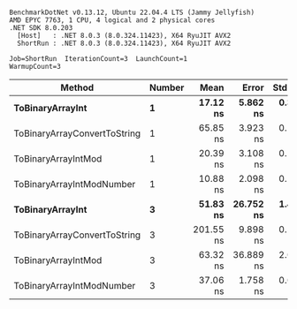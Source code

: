```

BenchmarkDotNet v0.13.12, Ubuntu 22.04.4 LTS (Jammy Jellyfish)
AMD EPYC 7763, 1 CPU, 4 logical and 2 physical cores
.NET SDK 8.0.203
  [Host]   : .NET 8.0.3 (8.0.324.11423), X64 RyuJIT AVX2
  ShortRun : .NET 8.0.3 (8.0.324.11423), X64 RyuJIT AVX2

Job=ShortRun  IterationCount=3  LaunchCount=1  
WarmupCount=3  

```
| Method                       | Number | Mean      | Error     | StdDev   | Min       | Max       | Gen0   | Allocated |
|----------------------------- |------- |----------:|----------:|---------:|----------:|----------:|-------:|----------:|
| **ToBinaryArrayInt**             | **1**      |  **17.12 ns** |  **5.862 ns** | **0.321 ns** |  **16.93 ns** |  **17.50 ns** | **0.0004** |      **32 B** |
| ToBinaryArrayConvertToString | 1      |  65.85 ns |  3.923 ns | 0.215 ns |  65.69 ns |  66.09 ns | 0.0011 |      96 B |
| ToBinaryArrayIntMod          | 1      |  20.39 ns |  3.108 ns | 0.170 ns |  20.29 ns |  20.59 ns | 0.0004 |      32 B |
| ToBinaryArrayIntModNumber    | 1      |  10.88 ns |  2.098 ns | 0.115 ns |  10.75 ns |  10.97 ns | 0.0004 |      32 B |
| **ToBinaryArrayInt**             | **3**      |  **51.83 ns** | **26.752 ns** | **1.466 ns** |  **50.62 ns** |  **53.46 ns** | **0.0011** |      **96 B** |
| ToBinaryArrayConvertToString | 3      | 201.55 ns |  9.898 ns | 0.543 ns | 200.97 ns | 202.05 ns | 0.0033 |     296 B |
| ToBinaryArrayIntMod          | 3      |  63.32 ns | 36.889 ns | 2.022 ns |  61.13 ns |  65.11 ns | 0.0011 |      96 B |
| ToBinaryArrayIntModNumber    | 3      |  37.06 ns |  1.758 ns | 0.096 ns |  37.00 ns |  37.18 ns | 0.0011 |      96 B |
